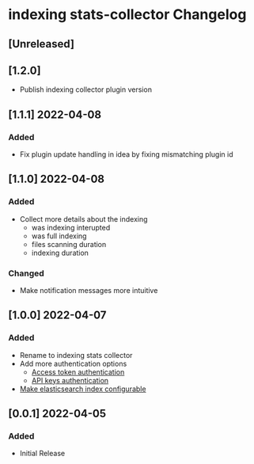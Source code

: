 <!-- Keep a Changelog guide -> https://keepachangelog.com -->

# indexing stats-collector Changelog

## [Unreleased]

## [1.2.0]
- Publish indexing collector plugin version

## [1.1.1] 2022-04-08
### Added
- Fix plugin update handling in idea by fixing mismatching plugin id

## [1.1.0] 2022-04-08
### Added
- Collect more details about the indexing
  - was indexing interupted
  - was full indexing
  - files scanning duration
  - indexing duration

### Changed
- Make notification messages more intuitive

## [1.0.0] 2022-04-07
### Added
- Rename to indexing stats collector
- Add more authentication options
  - [Access token authentication](https://github.com/breskeby/indexing-stats-collector/issues/3)
  - [API keys authentication](https://github.com/breskeby/indexing-stats-collector/issues/2)
- [Make elasticsearch index configurable](https://github.com/breskeby/indexing-stats-collector/issues/5)

## [0.0.1] 2022-04-05
### Added
- Initial Release